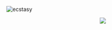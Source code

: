 ![ecstasy](https://github.com/itsONLYS3X/FENTanyl/blob/6076a66df4f34b6bd7eefd8794509ba04076ca1a/IMG_4021.png)
<p align="center"> 
<img src="B13D37BE-405A-4D79-8051-EB98565B87A3.png">
